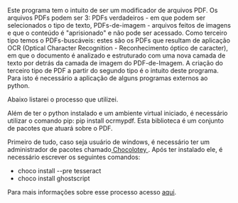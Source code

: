 Este programa tem o intuito de ser um modificador de arquivos PDF. Os arquivos PDFs podem ser 3: PDFs verdadeiros - em que podem ser selecionados o tipo de texto, PDFs-de-imagem - arquivos feitos de imagens e que o conteúdo é "aprisionado" e não pode ser acessado. Como terceiro tipo temos o PDFs-buscáveis: estes são os PDFs que resultam de aplicação OCR (Optical Character Recognition - Reconhecimento óptico de caracter), em que o documento é analizado e estruturado com uma nova camada de texto por detrás da camada de imagem do PDF-de-Imagem. 
A criação do terceiro tipo de PDF a partir do segundo tipo é o intuito deste programa.
Para isto é necessário a aplicação de alguns programas externos ao python.

Abaixo listarei o processo que utilizei.

Além de ter o python instalado e um ambiente virtual iniciado, é necessário utilizar o comando pip: pip install ocrmypdf.
Esta biblioteca é um conjunto de pacotes que atuará sobre o PDF.

Primeiro de tudo, caso seja usuário de windows, é necessário ter um administrador de pacotes chamado<a href="https://chocolatey.org/"> Chocolotey </a>.
Após ter instalado ele, é necessário escrever os seguintes comandos:
- choco install --pre tesseract
- choco install ghostscript

Para mais informações sobre esse processo acesso <a href="https://ocrmypdf.readthedocs.io/en/latest/installation.html#installing-on-windows">aqui</a>.
